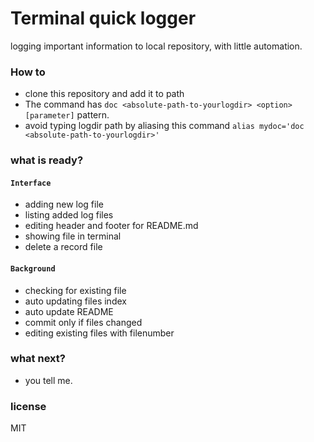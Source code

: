 # Terminal quick logger
logging important information to local repository, with little automation.

### How to
 - clone this repository and add it to path
 - The command has `doc <absolute-path-to-yourlogdir> <option> [parameter]` pattern.
 - avoid typing logdir path by aliasing this command `alias mydoc='doc <absolute-path-to-yourlogdir>'`

### what is ready?
#### `Interface`
 - adding new log file
 - listing added log files
 - editing header and footer for README.md  
 - showing file in terminal
 - delete a record file


#### `Background`
 - checking for existing file
 - auto updating files index
 - auto update README
 - commit only if files changed
 - editing existing files with filenumber

### what next?
 - you tell me.

### license
MIT